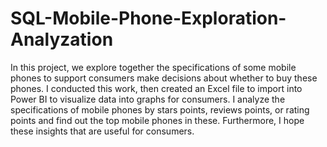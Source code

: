 # SQL-Mobile-Phone-Exploration-Analyzation
In this project, we explore together the specifications of some mobile phones to support consumers make decisions about whether to buy these phones. I conducted this work, then created an Excel file to import into Power BI to visualize data into graphs for consumers.
I analyze the specifications of mobile phones by stars points, reviews points, or rating points and find out the top mobile phones in these. Furthermore, I hope these insights that are useful for consumers.
